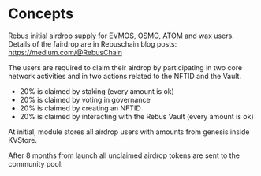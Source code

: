 <!--
order: 1
-->

# Concepts

Rebus initial airdrop supply for EVMOS, OSMO, ATOM and wax users.
Details of the fairdrop are in Rebuschain blog posts: 
https://medium.com/@RebusChain


The users are required to claim their airdrop by participating in two core network activities and in two actions related to the NFTID and the Vault.

* 20% is claimed by staking (every amount is ok)
* 20% is claimed by voting in governance
* 20% is claimed by creating an NFTID
* 20% is claimed by interacting with the Rebus Vault (every amount is ok)

At initial, module stores all airdrop users with amounts from genesis inside KVStore.

After 8 months from launch all unclaimed airdrop tokens are sent to the community pool.
